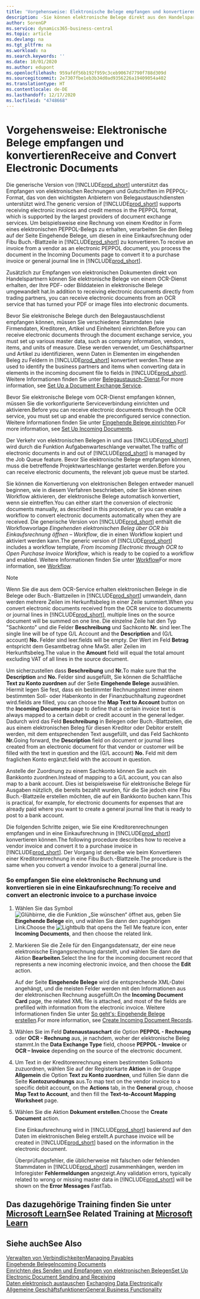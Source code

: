 ```yaml
---
title: 'Vorgehensweise: Elektronische Belege empfangen und konvertieren | Microsoft Docs'
description: -Sie können elektronische Belege direkt aus den Handelspartnern oder einem OCR-Dienst erhalten.
author: SorenGP
ms.service: dynamics365-business-central
ms.topic: article
ms.devlang: na
ms.tgt_pltfrm: na
ms.workload: na
ms.search.keywords: ''
ms.date: 10/01/2020
ms.author: edupont
ms.openlocfilehash: 959afdf56b192f959c3ceb9067d7790f788d309d
ms.sourcegitcommit: 2e7307fbe1eb3b34d0ad9356226a19409054a402
ms.translationtype: HT
ms.contentlocale: de-DE
ms.lasthandoff: 12/17/2020
ms.locfileid: "4748668"
---
```

# <a name="receive-and-convert-electronic-documents"></a><span data-ttu-id="893e2-103">Vorgehensweise: Elektronische Belege empfangen und konvertieren</span><span class="sxs-lookup"><span data-stu-id="893e2-103">Receive and Convert Electronic Documents</span></span>
<span data-ttu-id="893e2-104">Die generische Version von [!INCLUDE[prod_short](includes/prod_short.md)] unterstützt das Empfangen von elektronischen Rechnungen und Gutschriften im PEPPOL-Format, das von den wichtigsten Anbietern von Belegaustauschdiensten unterstützt wird.</span><span class="sxs-lookup"><span data-stu-id="893e2-104">The generic version of [!INCLUDE[prod_short](includes/prod_short.md)] supports receiving electronic invoices and credit memos in the PEPPOL format, which is supported by the largest providers of document exchange services.</span></span> <span data-ttu-id="893e2-105">Um beispielsweise eine Rechnung von einem Kreditor in Form eines elektronischen PEPPOL-Belegs zu erhalten, verarbeiten Sie den Beleg auf der Seite Eingehende Belege, um diesen in eine Einkaufsrechnung oder Fibu Buch.-Blattzeile in [!INCLUDE[prod_short](includes/prod_short.md)] zu konvertieren.</span><span class="sxs-lookup"><span data-stu-id="893e2-105">To receive an invoice from a vendor as an electronic PEPPOL document, you process the document in the Incoming Documents page to convert it to a purchase invoice or general journal line in [!INCLUDE[prod_short](includes/prod_short.md)].</span></span>

 <span data-ttu-id="893e2-106">Zusätzlich zur Empfangen von elektronischen Dokumenten direkt von Handelspartnern können Sie elektronische Belege von einem OCR-Dienst erhalten, der Ihre PDF- oder Bilddateien in elektronische Belege umgewandelt hat.</span><span class="sxs-lookup"><span data-stu-id="893e2-106">In addition to receiving electronic documents directly from trading partners, you can receive electronic documents from an OCR service that has turned your PDF or image files into electronic documents.</span></span>  

 <span data-ttu-id="893e2-107">Bevor Sie elektronische Belege durch den Belegaustauschdienst empfangen können, müssen Sie verschiedene Stammdaten (wie Firmendaten, Kreditoren, Artikel und Einheiten) einrichten.</span><span class="sxs-lookup"><span data-stu-id="893e2-107">Before you can receive electronic documents through the document exchange service, you must set up various master data, such as company information, vendors, items, and units of measure.</span></span> <span data-ttu-id="893e2-108">Diese werden verwendet, um Geschäftspartner und Artikel zu identifizieren, wenn Daten in Elementen im eingehenden Beleg zu Feldern in [!INCLUDE[prod_short](includes/prod_short.md)] konvertiert werden.</span><span class="sxs-lookup"><span data-stu-id="893e2-108">These are used to identify the business partners and items when converting data in elements in the incoming document file to fields in [!INCLUDE[prod_short](includes/prod_short.md)].</span></span> <span data-ttu-id="893e2-109">Weitere Informationen finden Sie unter [Belegaustausch-Dienst](across-how-to-set-up-a-document-exchange-service.md).</span><span class="sxs-lookup"><span data-stu-id="893e2-109">For more information, see [Set Up a Document Exchange Service](across-how-to-set-up-a-document-exchange-service.md).</span></span>  

 <span data-ttu-id="893e2-110">Bevor Sie elektronische Belege vom OCR-Dienst empfangen können, müssen Sie die vorkonfigurierte Serviceverbindung einrichten und aktivieren.</span><span class="sxs-lookup"><span data-stu-id="893e2-110">Before you can receive electronic documents through the OCR service, you must set up and enable the preconfigured service connection.</span></span> <span data-ttu-id="893e2-111">Weitere Informationen finden Sie unter [Eingehende Belege einrichten](across-how-setup-income-documents.md).</span><span class="sxs-lookup"><span data-stu-id="893e2-111">For more information, see [Set Up Incoming Documents](across-how-setup-income-documents.md).</span></span>  

 <span data-ttu-id="893e2-112">Der Verkehr von elektronischen Belegen in und aus [!INCLUDE[prod_short](includes/prod_short.md)] wird durch die Funktion Aufgabenwarteschlange verwaltet.</span><span class="sxs-lookup"><span data-stu-id="893e2-112">The traffic of electronic documents in and out of [!INCLUDE[prod_short](includes/prod_short.md)] is managed by the Job Queue feature.</span></span> <span data-ttu-id="893e2-113">Bevor Sie elektronische Belege empfangen können, muss die betreffende Projektwarteschlange gestartet werden.</span><span class="sxs-lookup"><span data-stu-id="893e2-113">Before you can receive electronic documents, the relevant job queue must be started.</span></span>  

 <span data-ttu-id="893e2-114">Sie können die Konvertierung von elektronischen Belegen entweder manuell beginnen, wie in diesem Verfahren beschrieben, oder Sie können einen Workflow aktivieren, der elektronische Belege automatisch konvertiert, wenn sie eintreffen.</span><span class="sxs-lookup"><span data-stu-id="893e2-114">You can either start the conversion of electronic documents manually, as described in this procedure, or you can enable a workflow to convert electronic documents automatically when they are received.</span></span> <span data-ttu-id="893e2-115">Die generische Version von [!INCLUDE[prod_short](includes/prod_short.md)] enthält die Workflowvorlage *Eingehenden elektronischen Beleg über OCR bis Einkaufsrechnung öffnen – Workflow*, die in einen Workflow kopiert und aktiviert werden kann.</span><span class="sxs-lookup"><span data-stu-id="893e2-115">The generic version of [!INCLUDE[prod_short](includes/prod_short.md)] includes a workflow template, *From Incoming Electronic through OCR to Open Purchase Invoice Workflow*, which is ready to be copied to a workflow and enabled.</span></span> <span data-ttu-id="893e2-116">Weitere Informationen finden Sie unter [Workflow](across-workflow.md)</span><span class="sxs-lookup"><span data-stu-id="893e2-116">For more information, see [Workflow](across-workflow.md).</span></span>  

> [!NOTE]  
>  <span data-ttu-id="893e2-117">Wenn Sie die aus dem OCR-Service erhalten elektronischen Belege in die Belege oder Buch.-Blattzeilen in [!INCLUDE[prod_short](includes/prod_short.md)] umwandeln, dann werden mehrere Zeilen im Herkunftsbeleg in einer Zeile summiert.</span><span class="sxs-lookup"><span data-stu-id="893e2-117">When you convert electronic documents received from the OCR service to documents or journal lines in [!INCLUDE[prod_short](includes/prod_short.md)], multiple lines on the source document will be summed on one line.</span></span> <span data-ttu-id="893e2-118">Die einzelne Zeile hat den Typ "Sachkonto" und die Felder **Beschreibung** und Sachkonto **Nr.** sind leer.</span><span class="sxs-lookup"><span data-stu-id="893e2-118">The single line will be of type G/L Account and the **Description** and (G/L account) **No.**</span></span> <span data-ttu-id="893e2-119">Felder sind leer.</span><span class="sxs-lookup"><span data-stu-id="893e2-119">fields will be empty.</span></span> <span data-ttu-id="893e2-120">Der Wert im Feld **Betrag** entspricht dem Gesamtbetrag ohne MwSt. aller Zeilen im Herkunftsbeleg.</span><span class="sxs-lookup"><span data-stu-id="893e2-120">The value in the **Amount** field will equal the total amount excluding VAT of all lines in the source document.</span></span>  
>   
>  <span data-ttu-id="893e2-121">Um sicherzustellen dass **Beschreibung** und **Nr.**</span><span class="sxs-lookup"><span data-stu-id="893e2-121">To make sure that the **Description** and **No.**</span></span> <span data-ttu-id="893e2-122">Felder sind ausgefüllt, Sie können die Schaltfläche **Text zu Konto zuordnen** auf der Seite **Eingehende Belege** auswählen. Hiermit legen Sie fest, dass ein bestimmter Rechnungstext immer einem bestimmten Soll- oder Habenkonto in der Finanzbuchhaltung zugeordnet wird.</span><span class="sxs-lookup"><span data-stu-id="893e2-122">fields are filled, you can choose the **Map Text to Account** button on the **Incoming Documents** page to define that a certain invoice text is always mapped to a certain debit or credit account in the general ledger.</span></span> <span data-ttu-id="893e2-123">Dadurch wird das Feld **Beschreibung** in Belegen oder Buch.-Blattzeilen, die aus einem elektronischen Beleg für diesen Kreditor oder Debitor erstellt werden, mit dem entsprechenden Text ausgefüllt, und das Feld Sachkonto **Nr.**</span><span class="sxs-lookup"><span data-stu-id="893e2-123">Going forward, the **Description** field on document or journal lines created from an electronic document for that vendor or customer will be filled with the text in question and the (G/L account) **No.**</span></span> <span data-ttu-id="893e2-124">Feld mit dem fraglichen Konto ergänzt.</span><span class="sxs-lookup"><span data-stu-id="893e2-124">field with the account in question.</span></span>  
>   
>  <span data-ttu-id="893e2-125">Anstelle der Zuordnung zu einem Sachkonto können Sie auch ein Bankkonto zuordnen.</span><span class="sxs-lookup"><span data-stu-id="893e2-125">Instead of mapping to a G/L account, you can also map to a bank account.</span></span> <span data-ttu-id="893e2-126">Dies ist beispielsweise für elektronische Belege für Ausgaben nützlich, die bereits bezahlt wurden, für die Sie jedoch eine Fibu Buch.-Blattzeile erstellen möchten, die auf ein Bankkonto buchen kann.</span><span class="sxs-lookup"><span data-stu-id="893e2-126">This is practical, for example, for electronic documents for expenses that are already paid where you want to create a general journal line that is ready to post to a bank account.</span></span>  

 <span data-ttu-id="893e2-127">Die folgenden Schritte zeigen, wie Sie eine Kreditorenrechnungen empfangen und in eine Einkaufsrechnung in [!INCLUDE[prod_short](includes/prod_short.md)] konvertieren können.</span><span class="sxs-lookup"><span data-stu-id="893e2-127">The following procedure describes how to receive a vendor invoice and convert it to a purchase invoice in [!INCLUDE[prod_short](includes/prod_short.md)].</span></span> <span data-ttu-id="893e2-128">Der Vorgang ist derselbe wie beim Konvertieren einer Kreditorenrechnung in eine Fibu Buch.-Blattzeile.</span><span class="sxs-lookup"><span data-stu-id="893e2-128">The procedure is the same when you convert a vendor invoice to a general journal line.</span></span>  

### <a name="to-receive-and-convert-an-electronic-invoice-to-a-purchase-invoice"></a><span data-ttu-id="893e2-129">So empfangen Sie eine elektronische Rechnung und konvertieren sie in eine Einkaufsrechnung:</span><span class="sxs-lookup"><span data-stu-id="893e2-129">To receive and convert an electronic invoice to a purchase invoice</span></span>  

1.  <span data-ttu-id="893e2-130">Wählen Sie das Symbol ![Glühbirne, die die Funktion „Sie wünschen“ öffnet](media/ui-search/search_small.png "Was möchten Sie tun?") aus, geben Sie **Eingehende Belege** ein, und wählen Sie dann den zugehörigen Link.</span><span class="sxs-lookup"><span data-stu-id="893e2-130">Choose the ![Lightbulb that opens the Tell Me feature](media/ui-search/search_small.png "Tell me what you want to do") icon, enter **Incoming Documents**, and then choose the related link.</span></span>  

2.  <span data-ttu-id="893e2-131">Markieren Sie die Zeile für den Eingangsdatensatz, der eine neue elektronische Eingangsrechnung darstellt, und wählen Sie dann die Aktion **Bearbeiten**.</span><span class="sxs-lookup"><span data-stu-id="893e2-131">Select the line for the incoming document record that represents a new incoming electronic invoice, and then choose the **Edit** action.</span></span>  

     <span data-ttu-id="893e2-132">Auf der Seite **Eingehende Belege** wird die entsprechende XML-Datei angehängt, und die meisten Felder werden mit den Informationen aus der elektronischen Rechnung ausgefüllt.</span><span class="sxs-lookup"><span data-stu-id="893e2-132">On the **Incoming Document Card** page, the related XML file is attached, and most of the fields are prefilled with information from the electronic invoice.</span></span> <span data-ttu-id="893e2-133">Weitere Informationen finden Sie unter [So geht's: Eingehende Belege erstellen](across-how-create-income-document-records.md).</span><span class="sxs-lookup"><span data-stu-id="893e2-133">For more information, see [Create Incoming Document Records](across-how-create-income-document-records.md).</span></span>  

3.  <span data-ttu-id="893e2-134">Wählen Sie im Feld **Datenaustauschart** die Option **PEPPOL - Rechnung** oder **OCR - Rechnung** aus, je nachdem, woher der elektronische Beleg stammt.</span><span class="sxs-lookup"><span data-stu-id="893e2-134">In the **Data Exchange Type** field, choose **PEPPOL - Invoice** or **OCR – Invoice** depending on the source of the electronic document.</span></span>  

4.  <span data-ttu-id="893e2-135">Um Text in der Kreditorenrechnung einem bestimmten Sollkonto zuzuordnen, wählen Sie auf der Registerkarte **Aktion** in der Gruppe **Allgemein** die Option **Text zu Konto zuordnen**, und füllen Sie dann die Seite **Kontozurodnungs** aus.</span><span class="sxs-lookup"><span data-stu-id="893e2-135">To map text on the vendor invoice to a specific debit account, on the **Actions** tab, in the **General** group, choose **Map Text to Account**, and then fill the **Text-to-Account Mapping Worksheet** page.</span></span>  

5.  <span data-ttu-id="893e2-136">Wählen Sie die Aktion **Dokument erstellen**.</span><span class="sxs-lookup"><span data-stu-id="893e2-136">Choose the **Create Document** action.</span></span>  

     <span data-ttu-id="893e2-137">Eine Einkaufsrechnung wird in [!INCLUDE[prod_short](includes/prod_short.md)] basierend auf den Daten im elektronischen Beleg erstellt.</span><span class="sxs-lookup"><span data-stu-id="893e2-137">A purchase invoice will be created in [!INCLUDE[prod_short](includes/prod_short.md)] based on the information in the electronic document.</span></span>  

     <span data-ttu-id="893e2-138">Überprüfungsfehler, die üblicherweise mit falschen oder fehlenden Stammdaten in [!INCLUDE[prod_short](includes/prod_short.md)] zusammenhängen, werden im Inforegister **Fehlermeldungen** angezeigt.</span><span class="sxs-lookup"><span data-stu-id="893e2-138">Any validation errors, typically related to wrong or missing master data in [!INCLUDE[prod_short](includes/prod_short.md)] will be shown on the **Error Messages** FastTab.</span></span>  

## <a name="see-related-training-at-microsoft-learn"></a><span data-ttu-id="893e2-139">Das dazugehörige Training finden Sie unter [Microsoft Learn](/learn/modules/electronic-documents-dynamics-365-business-central/index)</span><span class="sxs-lookup"><span data-stu-id="893e2-139">See Related Training at [Microsoft Learn](/learn/modules/electronic-documents-dynamics-365-business-central/index)</span></span>

## <a name="see-also"></a><span data-ttu-id="893e2-140">Siehe auch</span><span class="sxs-lookup"><span data-stu-id="893e2-140">See Also</span></span>  
[<span data-ttu-id="893e2-141">Verwalten von Verbindlichkeiten</span><span class="sxs-lookup"><span data-stu-id="893e2-141">Managing Payables</span></span>](payables-manage-payables.md)  
[<span data-ttu-id="893e2-142">Eingehende Belege</span><span class="sxs-lookup"><span data-stu-id="893e2-142">Incoming Documents</span></span>](across-income-documents.md)  
[<span data-ttu-id="893e2-143">Einrichten des Senden und Empfangen von elektronischen Belegen</span><span class="sxs-lookup"><span data-stu-id="893e2-143">Set Up Electronic Document Sending and Receiving</span></span>](across-how-to-set-up-electronic-document-sending-and-receiving.md)  
<span data-ttu-id="893e2-144">[Daten elektronisch austauschen](across-data-exchange.md) </span><span class="sxs-lookup"><span data-stu-id="893e2-144">[Exchanging Data Electronically](across-data-exchange.md) </span></span>  
[<span data-ttu-id="893e2-145">Allgemeine Geschäftsfunktionen</span><span class="sxs-lookup"><span data-stu-id="893e2-145">General Business Functionality</span></span>](ui-across-business-areas.md)  
